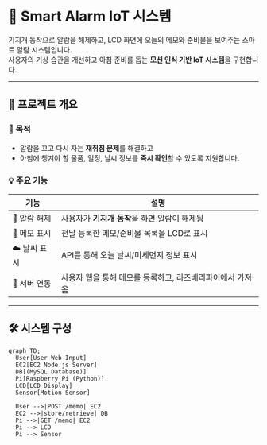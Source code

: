 # 📡 Smart Alarm IoT 시스템

기지개 동작으로 알람을 해제하고, LCD 화면에 오늘의 메모와 준비물을 보여주는 스마트 알람 시스템입니다.  
사용자의 기상 습관을 개선하고 아침 준비를 돕는 **모션 인식 기반 IoT 시스템**을 구현합니다.

---

## 🧠 프로젝트 개요

### 🎯 목적

- 알람을 끄고 다시 자는 **재취침 문제**를 해결하고
- 아침에 챙겨야 할 물품, 일정, 날씨 정보를 **즉시 확인**할 수 있도록 지원합니다.

### 💡 주요 기능

| 기능 | 설명 |
|------|------|
| 🔔 알람 해제 | 사용자가 **기지개 동작**을 하면 알람이 해제됨 |
| 📝 메모 표시 | 전날 등록한 메모/준비물 목록을 LCD로 표시 |
| ☁️ 날씨 표시 | API를 통해 오늘 날씨/미세먼지 정보 표시 |
| 📡 서버 연동 | 사용자 웹을 통해 메모를 등록하고, 라즈베리파이에서 가져옴 |

---

## 🛠 시스템 구성

```mermaid
graph TD;
  User[User Web Input]
  EC2[EC2 Node.js Server]
  DB[(MySQL Database)]
  Pi[Raspberry Pi (Python)]
  LCD[LCD Display]
  Sensor[Motion Sensor]

  User -->|POST /memo| EC2
  EC2 -->|store/retrieve| DB
  Pi -->|GET /memo| EC2
  Pi --> LCD
  Pi --> Sensor
